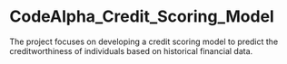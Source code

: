 # CodeAlpha_Credit_Scoring_Model
The project focuses on developing a credit scoring model to predict the creditworthiness of individuals based on historical financial data.
